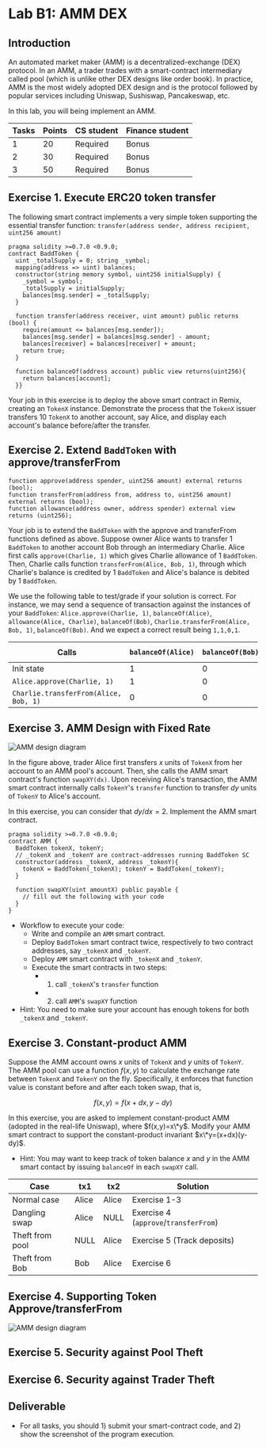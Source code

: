Lab B1: AMM DEX
===

Introduction
---

An automated market maker (AMM) is a decentralized-exchange (DEX) protocol. In an AMM, a trader trades with a smart-contract intermediary called pool (which is unlike other DEX designs like order book).
In practice, AMM is the most widely adopted DEX design and is the protocol followed by popular services including Uniswap, Sushiswap, Pancakeswap, etc.

In this lab, you will being implement an AMM.


| Tasks | Points | CS student | Finance student |
| --- | --- | --- | --- |
|  1  | 20 |  Required | Bonus |
|  2  | 30 | Required | Bonus |
|  3  | 50 | Required | Bonus |


Exercise 1. Execute ERC20 token transfer
---

The following smart contract implements a very simple token supporting the essential transfer function: `transfer(address sender, address recipient, uint256 amount)` 

```
pragma solidity >=0.7.0 <0.9.0; 
contract BaddToken {  
  uint _totalSupply = 0; string _symbol;  
  mapping(address => uint) balances;  
  constructor(string memory symbol, uint256 initialSupply) {
    _symbol = symbol;
    _totalSupply = initialSupply;
    balances[msg.sender] = _totalSupply;  
  }
  
  function transfer(address receiver, uint amount) public returns (bool) {    
    require(amount <= balances[msg.sender]);        
    balances[msg.sender] = balances[msg.sender] - amount;    
    balances[receiver] = balances[receiver] + amount;    
    return true;  
  }

  function balanceOf(address account) public view returns(uint256){
    return balances[account];
  }}
```

Your job in this exercise is to deploy the above smart contract in Remix, creating an `TokenX` instance. Demonstrate the process that the `TokenX` issuer transfers 10 `TokenX` to another account, say Alice, and display each account's balance before/after the transfer.


Exercise 2. Extend `BaddToken` with approve/transferFrom
---

```
function approve(address spender, uint256 amount) external returns (bool);
function transferFrom(address from, address to, uint256 amount) external returns (bool);
function allowance(address owner, address spender) external view returns (uint256);
```

Your job is to extend the `BaddToken` with the approve and transferFrom functions defined as above. Suppose owner Alice wants to transfer 1 `BaddToken` to another account Bob through an intermediary Charlie. Alice first calls `approve(Charlie, 1)` which gives Charlie allowance of 1 `BaddToken`. Then, Charlie calls function `transferFrom(Alice, Bob, 1)`, through which Charlie's balance is credited by 1 `BaddToken` and Alice's balance is debited by 1 `BaddToken`.

We use the following table to test/grade if your solution is correct. For instance, we may send a sequence of transaction against the instances of your `BaddToken`: `Alice.approve(Charlie, 1)`, `balanceOf(Alice)`, `allowance(Alice, Charlie)`, `balanceOf(Bob)`, `Charlie.transferFrom(Alice, Bob, 1)`, `balanceOf(Bob)`. And we expect a correct result being `1,1,0,1`.

| Calls | `balanceOf(Alice)` | `balanceOf(Bob)` | `allowance(Alice, Charlie)` | 
| --- | --- | --- | --- |
| Init state  | 1 | 0 | 0 |
| `Alice.approve(Charlie, 1)` | 1 | 0 | 1 |
| `Charlie.transferFrom(Alice, Bob, 1)` | 0 | 0 | 1 |

Exercise 3. AMM Design with Fixed Rate
---

![AMM design diagram](lab-amm.png)

In the figure above, trader Alice first transfers $x$ units of `TokenX` from her account to an AMM pool's account. Then, she calls the AMM smart contract's function `swapXY(dx)`. Upon receiving Alice's transaction, the AMM smart contract internally calls `TokenY`'s `transfer` function to transfer $dy$ units of `TokenY` to Alice's account.

In this exercise, you can consider that $dy/dx = 2$. Implement the AMM smart contract.

```
pragma solidity >=0.7.0 <0.9.0; 
contract AMM {
  BaddToken tokenX, tokenY;
  // _tokenX and _tokenY are contract-addresses running BaddToken SC
  constructor(address _tokenX, address _tokenY){
    tokenX = BaddToken(_tokenX); tokenY = BaddToken(_tokenY);
  }

  function swapXY(uint amountX) public payable {
    // fill out the following with your code
  } 
}
```

- Workflow to execute your code:
    - Write and compile an `AMM` smart contract.
    - Deploy `BaddToken` smart contract twice, respectively to two contract addresses, say `_tokenX` and `_tokenY`.
    - Deploy `AMM` smart contract with `_tokenX` and `_tokenY`.
    - Execute the smart contracts in two steps: 
        - 1) call `_tokenX`'s `transfer` function
        - 2) call `AMM`'s `swapXY` function
- Hint: You need to make sure your account has enough tokens for both `_tokenX` and `_tokenY`.

Exercise 3. Constant-product AMM
---

Suppose the AMM account owns $x$ units of `TokenX` and $y$ units of `TokenY`. The AMM pool can use a function $f(x,y)$ to calculate the exchange rate between `TokenX` and `TokenY` on the fly. Specifically, it enforces that function value is constant before and after each token swap, that is,

$$f(x,y)=f(x+dx,y-dy)$$

In this exercise, you are asked to implement constant-product AMM (adopted in the real-life Uniswap), where $f(x,y)=x\*y$. Modify your AMM smart contract to support the constant-product invariant $x\*y=(x+dx)(y-dy)$.

- Hint: You may want to keep track of token balance $x$ and $y$ in the AMM smart contact by issuing `balanceOf` in each `swapXY` call.

| Case | tx1 | tx2 | Solution |
| --- | --- | --- | --- |
|  Normal case | Alice | Alice | Exercise 1-3 |
|  Dangling swap  | Alice | NULL | Exercise 4 (`approve`/`transferFrom`) |
|  Theft from pool  | NULL | Alice | Exercise 5 (Track deposits) |
|  Theft from Bob   | Bob  | Alice | Exercise 6 |

Exercise 4. Supporting Token Approve/transferFrom
---

![AMM design diagram](lab-amm-tff.png)


Exercise 5. Security against Pool Theft
---


Exercise 6. Security against Trader Theft
---


Deliverable
---

- For all tasks, you should 1) submit your smart-contract code, and 2) show the screenshot of the program execution. 

